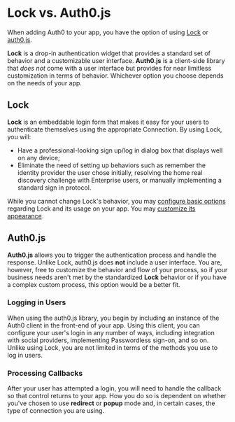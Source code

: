 # Lock vs. Auth0.js

When adding Auth0 to your app, you have the option of using [Lock](/libraries/lock) or [auth0.js](libraries/auth0js).

**Lock** is a drop-in authentication widget that provides a standard set of behavior and a customizable user interface. **Auth0.js** is a client-side library that *does not* come with a user interface but provides for near limitless customization in terms of behavior. Whichever option you choose depends on the needs of your app.

## Lock

**Lock** is an embeddable login form that makes it easy for your users to authenticate themselves using the appropriate Connection. By using Lock, you will:

* Have a professional-looking sign up/log in dialog box that displays well on any device;
* Eliminate the need of setting up behaviors such as remember the identity provider the user chose initially, resolving the home real discovery challenge with Enterprise users, or manually implementing a standard sign in protocol.

While you cannot change Lock's behavior, you may [configure basic options](https://auth0.com/docs/libraries/lock/customization) regarding Lock and its usage on your app. You may [customize its appearance](https://auth0.com/docs/libraries/lock/ui-customization).



## Auth0.js

**Auth0.js** allows you to trigger the authentication process and handle the response. Unlike Lock, auth0.js does **not** include a user interface. You are, however, free to customize the behavior and flow of your process, so if your business needs aren't met by the standardized **Lock** behavior or if you have a complex custom process, this option would be a better fit.

### Logging in Users

When using the auth0.js library, you begin by including an instance of the Auth0 client in the front-end of your app. Using this client, you can configure your user's login in any number of ways, including integration with social providers, implementing Passwordless sign-on, and so on. Unlike using Lock, you are not limited in terms of the methods you use to log in users.

### Processing Callbacks

After your user has attempted a login, you will need to handle the callback so that control returns to your app. How you do so is dependent on whether you've chosen to use **redirect** or **popup** mode and, in certain cases, the type of connection you are using.
